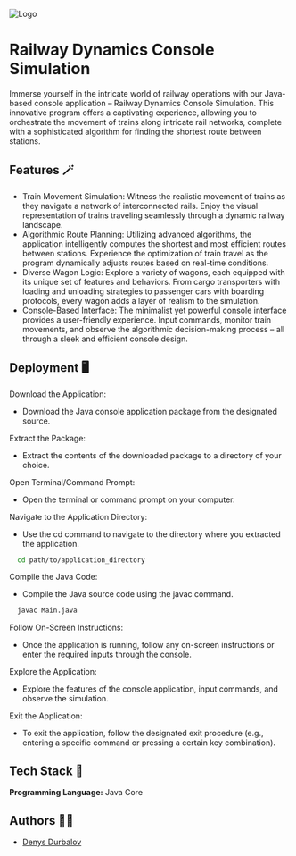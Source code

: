 
![Logo](https://cdn.pixabay.com/animation/2023/02/07/13/30/13-30-08-292_512.gif)


# Railway Dynamics Console Simulation

Immerse yourself in the intricate world of railway operations with our Java-based console application – Railway Dynamics Console Simulation. This innovative program offers a captivating experience, allowing you to orchestrate the movement of trains along intricate rail networks, complete with a sophisticated algorithm for finding the shortest route between stations.

## Features 🪄

- Train Movement Simulation: Witness the realistic movement of trains as they navigate a network of interconnected rails. Enjoy the visual representation of trains traveling seamlessly through a dynamic railway landscape.
- Algorithmic Route Planning: Utilizing advanced algorithms, the application intelligently computes the shortest and most efficient routes between stations. Experience the optimization of train travel as the program dynamically adjusts routes based on real-time conditions.
- Diverse Wagon Logic: Explore a variety of wagons, each equipped with its unique set of features and behaviors. From cargo transporters with loading and unloading strategies to passenger cars with boarding protocols, every wagon adds a layer of realism to the simulation.
- Console-Based Interface: The minimalist yet powerful console interface provides a user-friendly experience. Input commands, monitor train movements, and observe the algorithmic decision-making process – all through a sleek and efficient console design.


## Deployment 🖥️

Download the Application:
- Download the Java console application package from the designated source.

Extract the Package:
- Extract the contents of the downloaded package to a directory of your choice.

Open Terminal/Command Prompt:
- Open the terminal or command prompt on your computer.

Navigate to the Application Directory:
- Use the cd command to navigate to the directory where you extracted the application.

```bash
  cd path/to/application_directory
```

Compile the Java Code:
- Compile the Java source code using the javac command.

```bash
  javac Main.java
```

Follow On-Screen Instructions:
- Once the application is running, follow any on-screen instructions or enter the required inputs through the console.

Explore the Application:
- Explore the features of the console application, input commands, and observe the simulation.

Exit the Application:
- To exit the application, follow the designated exit procedure (e.g., entering a specific command or pressing a certain key combination).
## Tech Stack 🔧

**Programming Language:** Java Core 


## Authors 👨‍🔧

- [Denys Durbalov](https://www.github.com/denpoo1)


